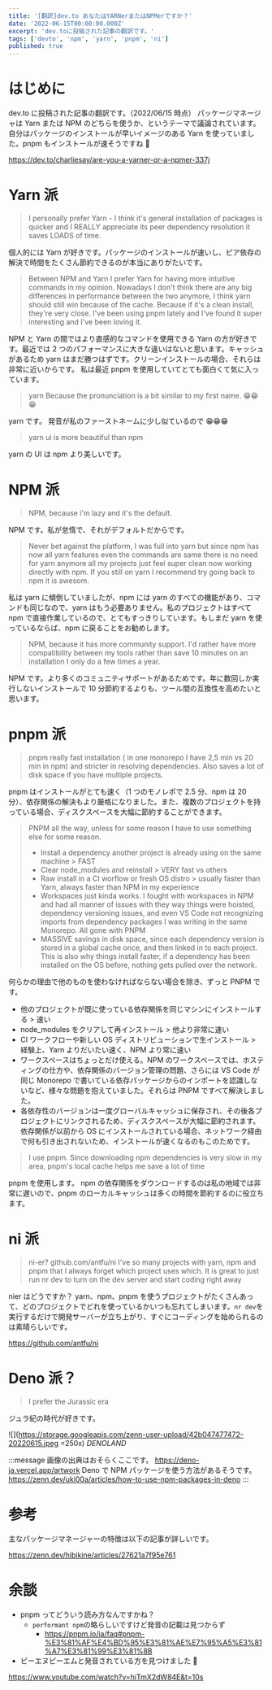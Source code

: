 ```yaml
---
title: '[翻訳]dev.to あなたはYARNerまたはNPMerですか？'
date: '2022-06-15T00:00:00.000Z'
excerpt: 'dev.toに投稿された記事の翻訳です。'
tags: ['devto', 'npm', 'yarn', 'pnpm', 'ni']
published: true
---
```


# はじめに

dev.to に投稿された記事の翻訳です。（2022/06/15 時点）
パッケージマネージャは Yarn または NPM のどちらを使うか、というテーマで議論されています。自分はパッケージのインストールが早いイメージのある Yarn を使っていました。pnpm もインストールが速そうですね 🤔

https://dev.to/charliesay/are-you-a-yarner-or-a-npmer-337j

# Yarn 派

> I personally prefer Yarn - I think it's general installation of packages is quicker and I REALLY appreciate its peer dependency resolution it saves LOADS of time.

個人的には Yarn が好きです。パッケージのインストールが速いし、ピア依存の解決で時間をたくさん節約できるのが本当にありがたいです。

> Between NPM and Yarn I prefer Yarn for having more intuitive commands in my opinion. Nowadays I don't think there are any big differences in performance between the two anymore, I think yarn should still win because of the cache. Because if it's a clean install, they're very close.
> I've been using pnpm lately and I've found it super interesting and I've been loving it.

NPM と Yarn の間ではより直感的なコマンドを使用できる Yarn の方が好きです。最近では 2 つのパフォーマンスに大きな違いはないと思います。キャッシュがあるため yarn はまだ勝つはずです。クリーンインストールの場合、それらは非常に近いからです。
私は最近 pnpm を使用していてとても面白くて気に入っています。

> yarn
> Because the pronunciation is a bit similar to my first name. 😁😁😁

yarn です。
発音が私のファーストネームに少し似ているので 😁😁😁

> yarn ui is more beautiful than npm

yarn の UI は npm より美しいです。

# NPM 派

> NPM, because i'm lazy and it's the default.

NPM です。私が怠惰で、それがデフォルトだからです。

> Never bet against the platform, I was full into yarn but since npm has now all yarn features even the commands are same there is no need for yarn anymore all my projects just feel super clean now working directly with npm. If you still on yarn I recommend try going back to npm it is awesom.

私は yarn に傾倒していましたが、npm には yarn のすべての機能があり、コマンドも同じなので、yarn はもう必要ありません。私のプロジェクトはすべて npm で直接作業しているので、とてもすっきりしています。もしまだ yarn を使っているならば、npm に戻ることをお勧めします。

> NPM, because it has more community support. I'd rather have more compatibility between my tools rather than save 10 minutes on an installation I only do a few times a year.

NPM です。より多くのコミュニティサポートがあるためです。年に数回しか実行しないインストールで 10 分節約するよりも、ツール間の互換性を高めたいと思います。

# pnpm 派

> pnpm really fast installation ( in one monorepo I have 2,5 min vs 20 min in npm) and stricter in resolving dependencies. Also saves a lot of disk space if you have multiple projects.

pnpm はインストールがとても速く（1 つのモノレポで 2.5 分、npm は 20 分）、依存関係の解決もより厳格になりました。また、複数のプロジェクトを持っている場合、ディスクスペースを大幅に節約することができます。

> PNPM all the way, unless for some reason I have to use something else for some reason.
>
> - Install a dependency another project is already using on the same machine > FAST
> - Clear node_modules and reinstall > VERY fast vs others
> - Raw install in a CI worflow or fresh OS distro > usually faster than Yarn, always faster than NPM in my experience
> - Workspaces just kinda works. I fought with workspaces in NPM and had all manner of issues with they way things were hoisted, dependency versioning issues, and even VS Code not recognizing imports from dependency packages I was writing in the same Monorepo. All gone with PNPM
> - MASSIVE savings in disk space, since each dependency version is stored in a global cache once, and then linked in to each project. This is also why things install faster, if a dependency has been installed on the OS before, nothing gets pulled over the network.

何らかの理由で他のものを使わなければならない場合を除き、ずっと PNPM です。

- 他のプロジェクトが既に使っている依存関係を同じマシンにインストールする > 速い
- node_modules をクリアして再インストール > 他より非常に速い
- CI ワークフローや新しい OS ディストリビューションで生インストール > 経験上、Yarn よりだいたい速く、NPM より常に速い
- ワークスペースはちょっとだけ使える。NPM のワークスペースでは、ホスティングの仕方や、依存関係のバージョン管理の問題、さらには VS Code が同じ Monorepo で書いている依存パッケージからのインポートを認識しないなど、様々な問題を抱えていました。それらは PNPM ですべて解決しました。
- 各依存性のバージョンは一度グローバルキャッシュに保存され、その後各プロジェクトにリンクされるため、ディスクスペースが大幅に節約されます。依存関係が以前から OS にインストールされている場合、ネットワーク経由で何も引き出されないため、インストールが速くなるのもこのためです。

> I use pnpm.
> Since downloading npm dependencies is very slow in my area, pnpm's local cache helps me save a lot of time

pnpm を使用します。
npm の依存関係をダウンロードするのは私の地域では非常に遅いので、pnpm のローカルキャッシュは多くの時間を節約するのに役立ちます。

# ni 派

> ni-er?
> github.com/antfu/ni
> I've so many projects with yarn, npm and pnpm that I always forget which project uses which. It is great to just run nr dev to turn on the dev server and start coding right away

nier はどうですか？
yarn、npm、pnpm を使うプロジェクトがたくさんあって、どのプロジェクトでどれを使っているかいつも忘れてしまいます。`nr dev`を実行するだけで開発サーバーが立ち上がり、すぐにコーディングを始められるのは素晴らしいです。

https://github.com/antfu/ni

# Deno 派？

> I prefer the Jurassic era

ジュラ紀の時代が好きです。

![](https://storage.googleapis.com/zenn-user-upload/42b047477472-20220615.jpeg =250x)
_DENOLAND_

:::message
画像の出典はおそらくここです。
https://deno-ja.vercel.app/artwork
Deno で NPM パッケージを使う方法があるそうです。
https://zenn.dev/uki00a/articles/how-to-use-npm-packages-in-deno
:::

# 参考

主なパッケージマネージャーの特徴は以下の記事が詳しいです。

https://zenn.dev/hibikine/articles/27621a7f95e761

# 余談

- pnpm ってどういう読み方なんですかね？
  - `performant npm`の略らしいですけど発音の記載は見つからず
    - https://pnpm.io/ja/faq#pnpm-%E3%81%AF%E4%BD%95%E3%81%AE%E7%95%A5%E3%81%A7%E3%81%99%E3%81%8B
- ピーエヌピーエムと発音されている方を見つけました 🤔

https://www.youtube.com/watch?v=hiTmX2dW84E&t=10s
